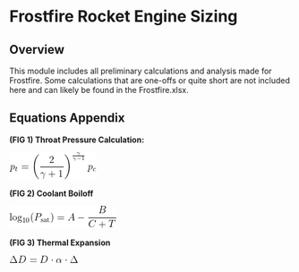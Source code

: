 # Frostfire Rocket Engine Sizing

## Overview
This module includes all preliminary calculations and analysis made for Frostfire. Some calculations that are one-offs or quite short are not included here and can likely be found in the Frostfire.xlsx. 

## Equations Appendix

**(FIG 1) Throat Pressure Calculation:**

![(FIG 1) Throat Pressure Equation](images/throat_pressure_eq.png)

**(FIG 2) Coolant Boiloff**

![(FIG 2) Coolant Boiloff](images/antoine's%20equation.png)

**(FIG 3) Thermal Expansion**

![[FIG 3] Thermal Expansion](images/thermal_expansion.png)